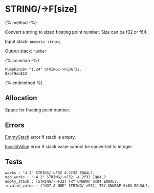 # STRING/->F[size]

{% method -%}

Convert a string to sized floating point number. Size can be f32 or f64.

Input stack: `numeric string`

Output stack: `number`

{% common -%}

```
PumpkinDB> "1.24" STRING/->FLOAT32.
0xbf9eb852
```

{% endmethod %}

## Allocation

Space for floating point number.

## Errors

[EmptyStack](../errors/EmptyStack.md) error if stack is empty.

[InvalidValue](../errors/InvalidValue.md) error if stack value cannot be converted to integer.

## Tests

```test
works : "4.2" STRING/->F32 4.2f32 EQUAL?.
neg_works : "-4.2" STRING/->F32 -4.2f32 EQUAL?.
empty_stack : [STRING/->F32] TRY UNWRAP 0x04 EQUAL?.
invalid_value : ["NOT A NUM" STRING/->F32] TRY UNWRAP 0x03 EQUAL?.
```
